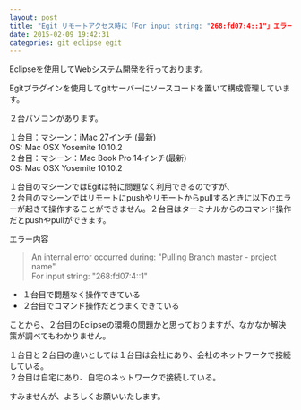 ```yaml
---
layout: post
title: "Egit リモートアクセス時に「For input string: "268:fd07:4::1"」エラーが発生してしまいます"
date: 2015-02-09 19:42:31
categories: git eclipse egit
---
```

<p>Eclipseを使用してWebシステム開発を行っております。</p>

<p>Egitプラグインを使用してgitサーバーにソースコードを置いて構成管理しています。</p>

<p>２台パソコンがあります。</p>

<p>１台目：マシーン：iMac 27インチ (最新)<br>
OS: Mac OSX Yosemite 10.10.2<br>
２台目：マシーン：Mac Book Pro 14インチ(最新)<br>
OS: Mac OSX Yosemite 10.10.2</p>

<p>１台目のマシーンではEgitは特に問題なく利用できるのですが、<br>
２台目のマシーンではリモートにpushやリモートからpullするときに以下のエラーが起きて操作することができません。２台目はターミナルからのコマンド操作だとpushやpullができます。</p>

<p>エラー内容</p>

<blockquote>
  <p>An internal error occurred during: "Pulling Branch master - project name".<br>
  For input string: "268:fd07:4::1"</p>
</blockquote>

<ul>
<li>１台目で問題なく操作できている</li>
<li>２台目でコマンド操作だとうまくできている</li>
</ul>

<p>ことから、２台目のEclipseの環境の問題かと思っておりますが、なかなか解決策が調べてもわかりません。</p>

<p>１台目と２台目の違いとしては１台目は会社にあり、会社のネットワークで接続している。<br>
２台目は自宅にあり、自宅のネットワークで接続している。</p>

<p>すみませんが、よろしくお願いいたします。</p>
